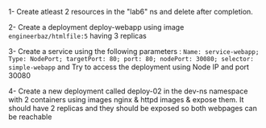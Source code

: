 

1- Create atleast 2 resources in the "lab6" ns and delete after completion.

2- Create a deployment deploy-webapp using image `engineerbaz/htmlfile:5` having 3 replicas

3- Create a service using the following parameters : `Name: service-webapp; Type: NodePort; targetPort: 80; port: 80; nodePort: 30080; selector: simple-webapp` and Try to access the deployment using Node IP and port 30080

4- Create a new deployment called deploy-02 in the dev-ns namespace with 2 containers using images nginx & httpd images & expose them. It should have 2 replicas and they should be exposed so both webpages can be reachable 